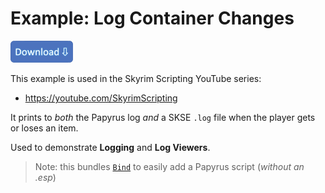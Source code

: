 # Example: Log Container Changes

<a 
    title="Download Example Log Container Changes Mod - Install in your Mod Manager"
    href="https://github.com/SkyrimScripting/Example_Log_Container_Changes/releases/download/v1/Example_LogContainerChanges.7z">
    <img
        alt="Download Example Log Container Changes Mo - Install in your Mod Manager"
        src="https://raw.githubusercontent.com/SkyrimScripting/Download/main/DownloadButton_256.png"
        width="100"
        />
</a>

This example is used in the Skyrim Scripting YouTube series:
- https://youtube.com/SkyrimScripting

It prints to _both_ the Papyrus log _and_ a SKSE `.log` file when the player gets or loses an item.

Used to demonstrate **Logging** and **Log Viewers**.

> Note: this bundles [`Bind`](https://github.com/SkyrimScripting/Bind) to easily add a Papyrus script (_without an .esp_)
